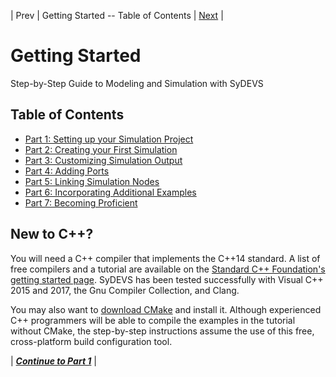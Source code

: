 | Prev | Getting Started -- Table of Contents | [Next](part01.html) |
# Getting Started

Step-by-Step Guide to Modeling and Simulation with SyDEVS

## Table of Contents

- [Part 1: Setting up your Simulation Project](part01.html)
- [Part 2: Creating your First Simulation](part02.html)
- [Part 3: Customizing Simulation Output](part03.html)
- [Part 4: Adding Ports](part04.html)
- [Part 5: Linking Simulation Nodes](part05.html)
- [Part 6: Incorporating Additional Examples](part06.html)
- [Part 7: Becoming Proficient](part07.html)

## New to C++?

You will need a C++ compiler that implements the C++14 standard. A list of free compilers and a tutorial are available on the [Standard C++ Foundation's getting started page](https://isocpp.org/get-started). SyDEVS has been tested successfully with Visual C++ 2015 and 2017, the Gnu Compiler Collection, and Clang.

You may also want to [download CMake](https://cmake.org/) and install it. Although experienced C++ programmers will be able to compile the examples in the tutorial without CMake, the step-by-step instructions assume the use of this free, cross-platform build configuration tool.

| [***Continue to Part 1***](part01.html) |



